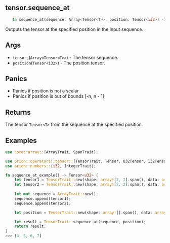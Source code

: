 ## tensor.sequence_at

```rust 
   fn sequence_at(sequence: Array<Tensor<T>>, position: Tensor<i32>) -> Tensor<T>;
```

Outputs the tensor at the specified position in the input sequence.

## Args

* `tensors`(`Array<Tensor<T>>`) - The tensor sequence.
* `position`(`Tensor<i32>`) - The position tensor.

## Panics 

* Panics if position is not a scalar
* Panics if position is out of bounds [-n, n - 1]

## Returns

The tensor `Tensor<T>` from the sequence at the specified position.

## Examples

```rust
use core::array::{ArrayTrait, SpanTrait};

use orion::operators::tensor::{TensorTrait, Tensor, U32Tensor, I32Tensor};
use orion::numbers::{i32, IntegerTrait};

fn sequence_at_example() -> Tensor<u32> {
    let tensor1 = TensorTrait::new(shape: array![2, 2].span(), data: array![0, 1, 2, 3].span());
    let tensor2 = TensorTrait::new(shape: array![2, 2].span(), data: array![4, 5, 6, 7].span());
    
    let mut sequence = ArrayTrait::new();
    sequence.append(tensor1);
    sequence.append(tensor2);

    let position = TensorTrait::new(shape: array![].span(), data: array![IntegerTrait::new(1, false)].span());

    let result = TensorTrait::sequence_at(sequence, position);
    return result;
}
>>> [4, 5, 6, 7]
```
